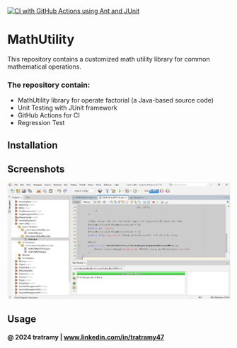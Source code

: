 
[![CI with GitHub Actions using Ant and JUnit](https://github.com/nguyen47tramy/math-utility/actions/workflows/ci-junit.yml/badge.svg)](https://github.com/nguyen47tramy/math-utility/actions/workflows/ci-junit.yml)

# MathUtility

This repository contains a customized math utility library for common mathematical operations. 

### The repository contain:
* MathUtility library for operate factorial (a Java-based source code)
* Unit Testing with JUnit framework 
* GitHub Actions for CI
* Regression Test

## Installation

## Screenshots
![DDT & TDD with Junit](https://github.com/nguyen47tramy/math-utility/blob/main/images/DDT%20with%20JUnit.png?raw=true)

## Usage

#### @ 2024 tratramy | www.linkedin.com/in/tratramy47
